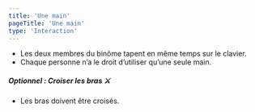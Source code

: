 ```yaml
---
title: 'Une main'
pageTitle: 'Une main'
type: 'Interaction'
---
```

- Les deux membres du binôme tapent en même temps sur le clavier.
- Chaque personne n’a le droit d’utiliser qu’une seule main.

##### Optionnel : Croiser les bras ⚔️
  - Les bras doivent être croisés.